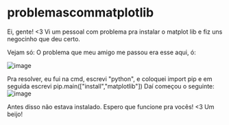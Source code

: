 # problemascommatplotlib
Ei, gente! &lt;3 Vi um pessoal com problema pra instalar o matplot lib e fiz uns negocinho que deu certo.


Vejam só: O problema que meu amigo me passou era esse aqui, ó:

![image](https://user-images.githubusercontent.com/116523031/200185168-c39f5c55-8c25-40f3-a756-df03a152693f.png)

Pra resolver, eu fui na cmd, escrevi "python", e coloquei
import pip
e em seguida escrevi
pip.main(["install","matplotlib"])
Daí começou o seguinte:
![image](https://user-images.githubusercontent.com/116523031/200185258-13baa490-aba6-4c8c-ad95-ef2343a9eeb6.png)

Antes disso não estava instalado. Espero que funcione pra vocês! <3 Um beijo!

